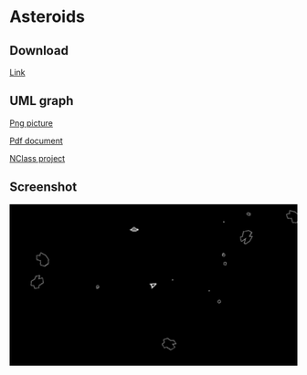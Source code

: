 Asteroids
=====================


Download
------------

[Link](https://github.com/AGhostik/Asteroids/releases/)


UML graph
------------

[Png picture](https://raw.githubusercontent.com/AGhostik/Asteroids/master/Uml/Asteroids.png)

[Pdf document](https://raw.githubusercontent.com/AGhostik/Asteroids/master/Uml/Asteroids.pdf)

[NClass project](https://raw.githubusercontent.com/AGhostik/Asteroids/master/Uml/Asteroids.ncp)


Screenshot
------------

![gameplay](https://raw.githubusercontent.com/AGhostik/Asteroids/master/Screenshots/Gameplay.png)
